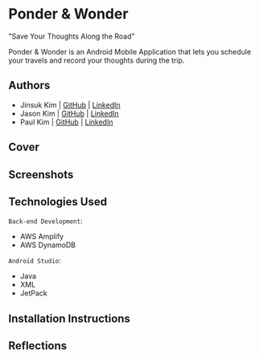 # Ponder & Wonder
"Save Your Thoughts Along the Road"

Ponder & Wonder is an Android Mobile Application that lets you schedule your travels and record your thoughts during the trip.

## Authors

- Jinsuk Kim | [GitHub](https://github.com/jinsukkim94) | [LinkedIn](https://www.linkedin.com/in/jinsukkim94/)
- Jason Kim | [GitHub](https://github.com/jmkim2392) | [LinkedIn](https://www.linkedin.com/in/jasonjmkim/)
- Paul Kim | [GitHub](https://github.com/paul923) | [LinkedIn](https://www.linkedin.com/in/paul-kim-407170116/)

## Cover

## Screenshots

## Technologies Used

`Back-end Development`:
- AWS Amplify
- AWS DynamoDB

`Android Studio`:

- Java
- XML
- JetPack

## Installation Instructions

## Reflections
